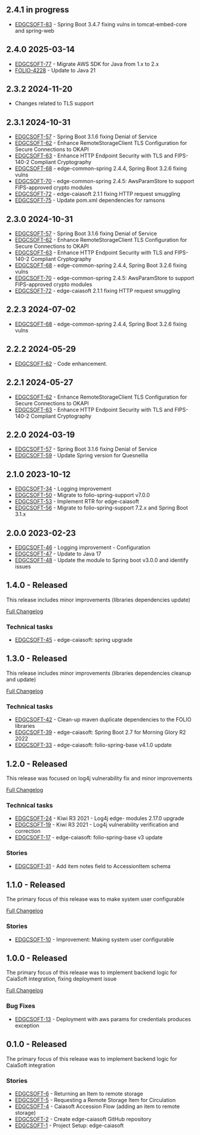 ## 2.4.1 in progress
* [EDGCSOFT-83](https://folio-org.atlassian.net/browse/EDGCSOFT-83) - Spring Boot 3.4.7 fixing vulns in tomcat-embed-core and spring-web

## 2.4.0 2025-03-14
* [EDGCSOFT-77](https://folio-org.atlassian.net/browse/EDGCSOFT-77) - Migrate AWS SDK for Java from 1.x to 2.x
* [FOLIO-4228](https://folio-org.atlassian.net/browse/FOLIO-4228) - Update to Java 21

## 2.3.2 2024-11-20

* Changes related to TLS support


## 2.3.1 2024-10-31

* [EDGCSOFT-57](https://folio-org.atlassian.net/browse/EDGCSOFT-57) - Spring Boot 3.1.6 fixing Denial of Service
* [EDGCSOFT-62](https://folio-org.atlassian.net/browse/EDGCSOFT-62) - Enhance RemoteStorageClient TLS Configuration for Secure Connections to OKAPI
* [EDGCSOFT-63](https://folio-org.atlassian.net/browse/EDGCSOFT-63) - Enhance HTTP Endpoint Security with TLS and FIPS-140-2 Compliant Cryptography
* [EDGCSOFT-68](https://folio-org.atlassian.net/browse/EDGCSOFT-68) - edge-common-spring 2.4.4, Spring Boot 3.2.6 fixing vulns
* [EDGCSOFT-70](https://folio-org.atlassian.net/browse/EDGCSOFT-70) - edge-common-spring 2.4.5: AwsParamStore to support FIPS-approved crypto modules
* [EDGCSOFT-72](https://folio-org.atlassian.net/browse/EDGCSOFT-72) - edge-caiasoft 2.1.1 fixing HTTP request smuggling
* [EDGCSOFT-75](https://folio-org.atlassian.net/browse/EDGCSOFT-75) - Update pom.xml dependencies for ramsons

## 2.3.0 2024-10-31

* [EDGCSOFT-57](https://folio-org.atlassian.net/browse/EDGCSOFT-57) - Spring Boot 3.1.6 fixing Denial of Service
* [EDGCSOFT-62](https://folio-org.atlassian.net/browse/EDGCSOFT-62) - Enhance RemoteStorageClient TLS Configuration for Secure Connections to OKAPI
* [EDGCSOFT-63](https://folio-org.atlassian.net/browse/EDGCSOFT-63) - Enhance HTTP Endpoint Security with TLS and FIPS-140-2 Compliant Cryptography
* [EDGCSOFT-68](https://folio-org.atlassian.net/browse/EDGCSOFT-68) - edge-common-spring 2.4.4, Spring Boot 3.2.6 fixing vulns
* [EDGCSOFT-70](https://folio-org.atlassian.net/browse/EDGCSOFT-70) - edge-common-spring 2.4.5: AwsParamStore to support FIPS-approved crypto modules
* [EDGCSOFT-72](https://folio-org.atlassian.net/browse/EDGCSOFT-72) - edge-caiasoft 2.1.1 fixing HTTP request smuggling


## 2.2.3 2024-07-02

* [EDGCSOFT-68](https://issues.folio.org/browse/EDGCSOFT-68) - edge-common-spring 2.4.4, Spring Boot 3.2.6 fixing vulns


## 2.2.2 2024-05-29

* [EDGCSOFT-62](https://issues.folio.org/browse/EDGCSOFT-62) - Code enhancement.

## 2.2.1 2024-05-27

* [EDGCSOFT-62](https://issues.folio.org/browse/EDGCSOFT-62) - Enhance RemoteStorageClient TLS Configuration for Secure Connections to OKAPI
* [EDGCSOFT-63](https://issues.folio.org/browse/EDGCSOFT-63) - Enhance HTTP Endpoint Security with TLS and FIPS-140-2 Compliant Cryptography

## 2.2.0 2024-03-19

* [EDGCSOFT-57](https://issues.folio.org/browse/EDGCSOFT-57) - Spring Boot 3.1.6 fixing Denial of Service
* [EDGCSOFT-59](https://issues.folio.org/browse/EDGCSOFT-59) - Update Spring version for Quesnellia

## 2.1.0 2023-10-12

* [EDGCSOFT-34](https://issues.folio.org/browse/EDGCSOFT-34) - Logging improvement
* [EDGCSOFT-50](https://issues.folio.org/browse/EDGCSOFT-50) - Migrate to folio-spring-support v7.0.0
* [EDGCSOFT-53](https://issues.folio.org/browse/EDGCSOFT-53) - Implement RTR for edge-caiasoft
* [EDGCSOFT-56](https://issues.folio.org/browse/EDGCSOFT-56) - Migrate to folio-spring-support 7.2.x and Spring Boot 3.1.x

## 2.0.0 2023-02-23

* [EDGCSOFT-46](https://issues.folio.org/browse/EDGCSOFT-46) - Logging improvement - Configuration
* [EDGCSOFT-47](https://issues.folio.org/browse/EDGCSOFT-47) - Update to Java 17
* [EDGCSOFT-48](https://issues.folio.org/browse/EDGCSOFT-48) - Update the module to Spring boot v3.0.0 and identify issues


## 1.4.0 - Released

This release includes minor improvements (libraries dependencies update)

[Full Changelog](https://github.com/folio-org/edge-caiasoft/compare/v1.3.0...v1.4.0)

### Technical tasks
* [EDGCSOFT-45](https://issues.folio.org/browse/EDGCSOFT-45) - edge-caiasoft: spring upgrade

## 1.3.0 - Released

This release includes minor improvements (libraries dependencies cleanup and update)

[Full Changelog](https://github.com/folio-org/edge-caiasoft/compare/v1.2.0...v1.3.0)

### Technical tasks
* [EDGCSOFT-42](https://issues.folio.org/browse/EDGCSOFT-42) - Clean-up maven duplicate dependencies to the FOLIO libraries
* [EDGCSOFT-39](https://issues.folio.org/browse/EDGCSOFT-39) - edge-caiasoft: Spring Boot 2.7 for Morning Glory R2 2022
* [EDGCSOFT-33](https://issues.folio.org/browse/EDGCSOFT-33) - edge-caiasoft: folio-spring-base v4.1.0 update

## 1.2.0 - Released

This release was focused on log4j vulnerability fix and minor improvements

[Full Changelog](https://github.com/folio-org/edge-caiasoft/compare/v1.1.0...v1.2.0)

### Technical tasks
* [EDGCSOFT-24](https://issues.folio.org/browse/EDGCSOFT-24) - Kiwi R3 2021 - Log4j edge- modules 2.17.0 upgrade
* [EDGCSOFT-19](https://issues.folio.org/browse/EDGCSOFT-19) - Kiwi R3 2021 - Log4j vulnerability verification and correction
* [EDGCSOFT-17](https://issues.folio.org/browse/EDGCSOFT-17) - edge-caiasoft: folio-spring-base v3 update

### Stories
* [EDGCSOFT-31](https://issues.folio.org/browse/EDGCSOFT-31) - Add item notes field to AccessionItem schema

## 1.1.0 - Released

The primary focus of this release was to make system user configurable

[Full Changelog](https://github.com/folio-org/edge-caiasoft/compare/v1.0.0...v1.1.0)

### Stories
* [EDGCSOFT-10](https://issues.folio.org/browse/EDGCSOFT-10) - Improvement: Making system user configurable

## 1.0.0 - Released

The primary focus of this release was to implement backend logic for CaiaSoft integration, fixing deployment issue

[Full Changelog](https://github.com/folio-org/edge-caiasoft/compare/v0.1.0...v1.0.0)

### Bug Fixes
* [EDGCSOFT-13](https://issues.folio.org/browse/EDGCSOFT-13) - Deployment with aws params for credentials produces exception

## 0.1.0 - Released

The primary focus of this release was to implement backend logic for CaiaSoft integration

### Stories
* [EDGCSOFT-6](https://issues.folio.org/browse/EDGCSOFT-6) - Returning an Item to remote storage
* [EDGCSOFT-5](https://issues.folio.org/browse/EDGCSOFT-5) - Requesting a Remote Storage Item for Circulation
* [EDGCSOFT-4](https://issues.folio.org/browse/EDGCSOFT-4) - Caiasoft Accession Flow (adding an item to remote storage)
* [EDGCSOFT-2](https://issues.folio.org/browse/EDGCSOFT-2) - Create edge-caiasoft GitHub repository
* [EDGCSOFT-1](https://issues.folio.org/browse/EDGCSOFT-1) - Project Setup: edge-caiasoft

